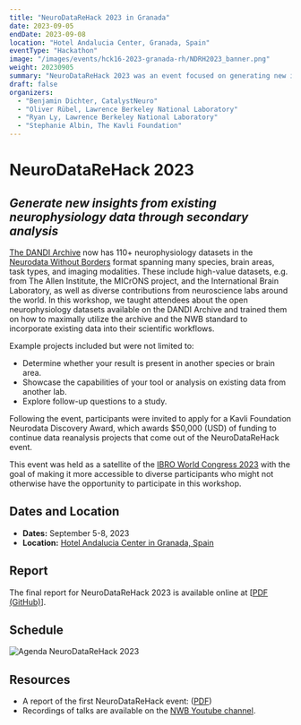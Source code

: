 ```yaml
---
title: "NeuroDataReHack 2023 in Granada"
date: 2023-09-05
endDate: 2023-09-08
location: "Hotel Andalucia Center, Granada, Spain"
eventType: "Hackathon"
image: "/images/events/hck16-2023-granada-rh/NDRH2023_banner.png"
weight: 20230905
summary: "NeuroDataReHack 2023 was an event focused on generating new insights from existing neurophysiology data through secondary analysis, teaching attendees about open neurophysiology datasets available on the DANDI Archive and training them on how to utilize the archive and the NWB standard."
draft: false
organizers:
  - "Benjamin Dichter, CatalystNeuro"
  - "Oliver Rübel, Lawrence Berkeley National Laboratory"
  - "Ryan Ly, Lawrence Berkeley National Laboratory"
  - "Stephanie Albin, The Kavli Foundation"
---
```


# NeuroDataReHack 2023
## *Generate new insights from existing neurophysiology data through secondary analysis*

[The DANDI Archive](http://dandiarchive.org) now has 110+ neurophysiology datasets in the [Neurodata Without Borders](http://nwb.org) format spanning many species, brain areas, task types, and imaging modalities. These include high-value datasets, e.g. from The Allen Institute, the MICrONS project, and the International Brain Laboratory, as well as diverse contributions from neuroscience labs around the world. In this workshop, we taught attendees about the open neurophysiology datasets available on the DANDI Archive and trained them on how to maximally utilize the archive and the NWB standard to incorporate existing data into their scientific workflows.

Example projects included but were not limited to:
* Determine whether your result is present in another species or brain area.
* Showcase the capabilities of your tool or analysis on existing data from another lab.
* Explore follow-up questions to a study.

Following the event, participants were invited to apply for a Kavli Foundation Neurodata Discovery Award, which awards $50,000 (USD) of funding to continue data reanalysis projects that come out of the NeuroDataReHack event.

This event was held as a satellite of the [IBRO World Congress 2023](http://ibro2023.org) with the goal of making it more accessible to diverse participants who might not otherwise have the opportunity to participate in this workshop.

## Dates and Location

- **Dates:** September 5-8, 2023
- **Location:** [Hotel Andalucia Center in Granada, Spain](https://www.hotelescenter.es/en/hotel-andalucia-center-granada/)

## Report

The final report for NeuroDataReHack 2023 is available online at [[PDF (GitHub)](https://github.com/NeurodataWithoutBorders/nwb_hackathons/blob/main/HCK16_2023_Granada_RH/report/Report__NeuroDataReHack_2023.pdf)].

## Schedule

<img src="/images/events/hck16-2023-granada-rh/AgendaNeuroDataReHack2023.png" alt="Agenda NeuroDataReHack 2023" class="img-fluid">

## Resources

* A report of the first NeuroDataReHack event: ([PDF](https://github.com/NeurodataWithoutBorders/nwb_hackathons/blob/main/HCK14_2022_Seattle_RH/report/Report_Neurodata_Rehack_v2.pdf))
* Recordings of talks are available on the [NWB Youtube channel](https://www.youtube.com/channel/UCfD_mU-EFz135a9TpNFJP5A).
